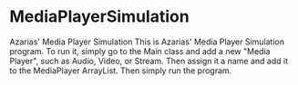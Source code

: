 # MediaPlayerSimulation
 Azarias' Media Player Simulation
This is Azarias' Media Player Simulation program. To run it, simply go to the Main class and add
a new "Media Player", such as Audio, Video, or Stream. Then assign it a name and add it to the MediaPlayer ArrayList.
Then simply run the program.
